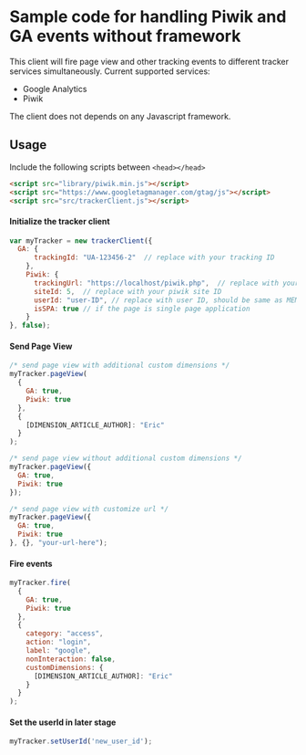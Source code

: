# Sample code for handling Piwik and GA events without framework


This client will fire page view and other tracking events to different tracker services simultaneously.
Current supported services:

- Google Analytics
- Piwik

The client does not depends on any Javascript framework.

## Usage

Include the following scripts between `<head></head>`

```html
<script src="library/piwik.min.js"></script>
<script src="https://www.googletagmanager.com/gtag/js"></script>
<script src="src/trackerClient.js"></script>
```

#### Initialize the tracker client

```js
var myTracker = new trackerClient({
  GA: {
      trackingId: "UA-123456-2"  // replace with your tracking ID
    },
    Piwik: {
      trackingUrl: "https://localhost/piwik.php",  // replace with your piwik tracking url
      siteId: 5,  // replace with your piwik site ID
      userId: "user-ID", // replace with user ID, should be same as MEMBER_ID/ANONYMOUS_ID
      isSPA: true // if the page is single page application
    }
}, false);
```

#### Send Page View 

```js
/* send page view with additional custom dimensions */
myTracker.pageView(
  {
    GA: true,
    Piwik: true
  },
  {
    [DIMENSION_ARTICLE_AUTHOR]: "Eric"
  }
);

/* send page view without additional custom dimensions */
myTracker.pageView({
  GA: true,
  Piwik: true
});

/* send page view with customize url */
myTracker.pageView({
  GA: true,
  Piwik: true
}, {}, "your-url-here");
```
#### Fire events

```js
myTracker.fire(
  {
    GA: true,
    Piwik: true
  },
  {
    category: "access",
    action: "login",
    label: "google",
    nonInteraction: false,
    customDimensions: {
      [DIMENSION_ARTICLE_AUTHOR]: "Eric"
    }
  }
);
```

#### Set the userId in later stage

```js
myTracker.setUserId('new_user_id');
```